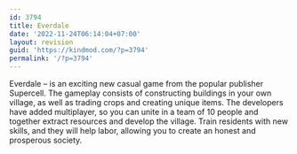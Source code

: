 ```yaml
---
id: 3794
title: Everdale
date: '2022-11-24T06:14:04+07:00'
layout: revision
guid: 'https://kindmod.com/?p=3794'
permalink: '/?p=3794'
---
```


Everdale – is an exciting new casual game from the popular publisher Supercell. The gameplay consists of constructing buildings in your own village, as well as trading crops and creating unique items. The developers have added multiplayer, so you can unite in a team of 10 people and together extract resources and develop the village. Train residents with new skills, and they will help labor, allowing you to create an honest and prosperous society.